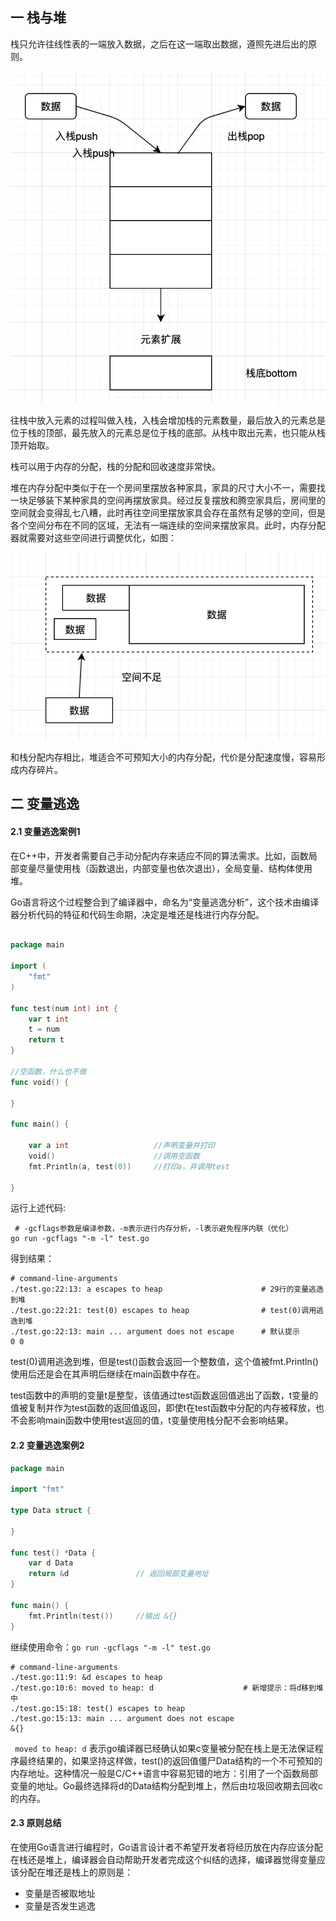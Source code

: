 ## 一 栈与堆

栈只允许往线性表的一端放入数据，之后在这一端取出数据，遵照先进后出的原则。  

![](../images/Golang/原理-01.png)  

往栈中放入元素的过程叫做入栈，入栈会增加栈的元素数量，最后放入的元素总是位于栈的顶部，最先放入的元素总是位于栈的底部。从栈中取出元素，也只能从栈顶开始取。  

栈可以用于内存的分配，栈的分配和回收速度非常快。  

堆在内存分配中类似于在一个房间里摆放各种家具，家具的尺寸大小不一，需要找一块足够装下某种家具的空间再摆放家具。经过反复摆放和腾空家具后，房间里的空间就会变得乱七八糟，此时再往空间里摆放家具会存在虽然有足够的空间，但是各个空间分布在不同的区域，无法有一端连续的空间来摆放家具。此时，内存分配器就需要对这些空间进行调整优化，如图：

![](../images/Golang/原理-02.png)  

和栈分配内存相比，堆适合不可预知大小的内存分配，代价是分配速度慢，容易形成内存碎片。  

## 二 变量逃逸  

#### 2.1 变量逃逸案例1
在C++中，开发者需要自己手动分配内存来适应不同的算法需求。比如，函数局部变量尽量使用栈（函数退出，内部变量也依次退出），全局变量、结构体使用堆。  

Go语言将这个过程整合到了编译器中，命名为“变量逃逸分析”，这个技术由编译器分析代码的特征和代码生命期，决定是堆还是栈进行内存分配。  

```go

package main

import (
	"fmt"
)

func test(num int) int {
	var t int
	t = num
	return t 
}

//空函数，什么也不做
func void() {

}

func main() {

	var a int					//声明变量并打印
	void()						//调用空函数
	fmt.Println(a, test(0))		//打印a，并调用test

}
```

运行上述代码:
```
 # -gcflags参数是编译参数，-m表示进行内存分析，-l表示避免程序内联（优化）
go run -gcflags "-m -l" test.go    
```

得到结果：
```
# command-line-arguments
./test.go:22:13: a escapes to heap                      # 29行的变量逃逸到堆
./test.go:22:21: test(0) escapes to heap                # test(0)调用逃逸到堆
./test.go:22:13: main ... argument does not escape      # 默认提示
0 0
```

test(0)调用逃逸到堆，但是test()函数会返回一个整数值，这个值被fmt.Println()使用后还是会在其声明后继续在main函数中存在。  

test函数中的声明的变量t是整型，该值通过test函数返回值逃出了函数，t变量的值被复制并作为test函数的返回值返回，即使t在test函数中分配的内存被释放，也不会影响main函数中使用test返回的值，t变量使用栈分配不会影响结果。


#### 2.2 变量逃逸案例2

```go
package main

import "fmt"

type Data struct {

}

func test() *Data {
	var d Data
	return &d 				// 返回局部变量地址
}

func main() {
	fmt.Println(test())		//输出 &{}
}
```

继续使用命令：`go run -gcflags "-m -l" test.go`
```
# command-line-arguments
./test.go:11:9: &d escapes to heap
./test.go:10:6: moved to heap: d                    # 新增提示：将d移到堆中
./test.go:15:18: test() escapes to heap
./test.go:15:13: main ... argument does not escape
&{}
```

` moved to heap: d` 表示go编译器已经确认如果c变量被分配在栈上是无法保证程序最终结果的，如果坚持这样做，test()的返回值僵尸Data结构的一个不可预知的内存地址。这种情况一般是C/C++语言中容易犯错的地方：引用了一个函数局部变量的地址。Go最终选择将d的Data结构分配到堆上，然后由垃圾回收期去回收c的内存。  

#### 2.3 原则总结

在使用Go语言进行编程时，Go语言设计者不希望开发者将经历放在内存应该分配在栈还是堆上，编译器会自动帮助开发者完成这个纠结的选择，编译器觉得变量应该分配在堆还是栈上的原则是：
- 变量是否被取地址
- 变量是否发生逃逸

